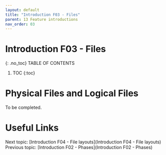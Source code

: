 ```yaml
---
layout: default
title: "Introduction F03 - Files"
parent: 13 Feature introductions
nav_order: 03
---
```


# Introduction F03 - Files
{: .no_toc}
TABLE OF CONTENTS 
1. TOC
{:toc}  

# Physical Files and Logical Files
To be completed.  
  




# Useful Links
Next topic: [Introduction F04 - File layouts](Introduction F04 - File layouts)  
Previous topic: [Introduction F02 - Phases](Introduction F02 - Phases)  

